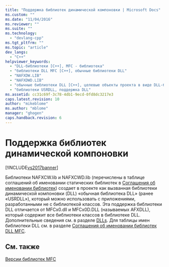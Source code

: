 ```yaml
---
title: "Поддержка библиотек динамической компоновки | Microsoft Docs"
ms.custom: ""
ms.date: "11/04/2016"
ms.reviewer: ""
ms.suite: ""
ms.technology: 
  - "devlang-cpp"
ms.tgt_pltfrm: ""
ms.topic: "article"
dev_langs: 
  - "C++"
helpviewer_keywords: 
  - "DLL-библиотеки [C++], MFC - библиотека"
  - "библиотеки DLL MFC [C++], обычные библиотеки DLL"
  - "NAFXDW.LIB"
  - "NAFXDWD.LIB"
  - "обычные библиотеки DLL [C++], целевые объекты проекта в виде DLL-библиотек"
  - "библиотеки USRDLL, поддержка DLL"
ms.assetid: cc31c69f-3c78-4db1-9ecd-0fd8dc3217e3
caps.latest.revision: 10
author: "mikeblome"
ms.author: "mblome"
manager: "ghogen"
caps.handback.revision: 6
---
```

# Поддержка библиотек динамической компоновки
[!INCLUDE[vs2017banner](../assembler/inline/includes/vs2017banner.md)]

Библиотеки NAFXCW.lib и NAFXCWD.lib \(перечислены в таблице соглашений об именовании статических библиотек в [Соглашения об именовании библиотек](../Topic/Library%20Naming%20Conventions.md)\) создает в проекте как вызванная библиотеки динамической компоновки \(DLL\) «обычная библиотека DLL» \(ранее «USRDLL»\), который можно использовать с приложениями, разработанными не с библиотекой классов.  Эта поддержка библиотеки DLL отличается от MFCx0.dll и MFCx0D.DLL \(называемых AFXDLL\), который содержит все библиотеки классов в библиотеке DLL.  Дополнительные сведения см. в разделе [DLLs](../build/dlls-in-visual-cpp.md).  Для таблицы имен библиотеки DLL см. в разделе [Соглашения об именовании библиотек DLL MFC](../build/naming-conventions-for-mfc-dlls.md).  
  
## См. также  
 [Версии библиотек MFC](../mfc/mfc-library-versions.md)
